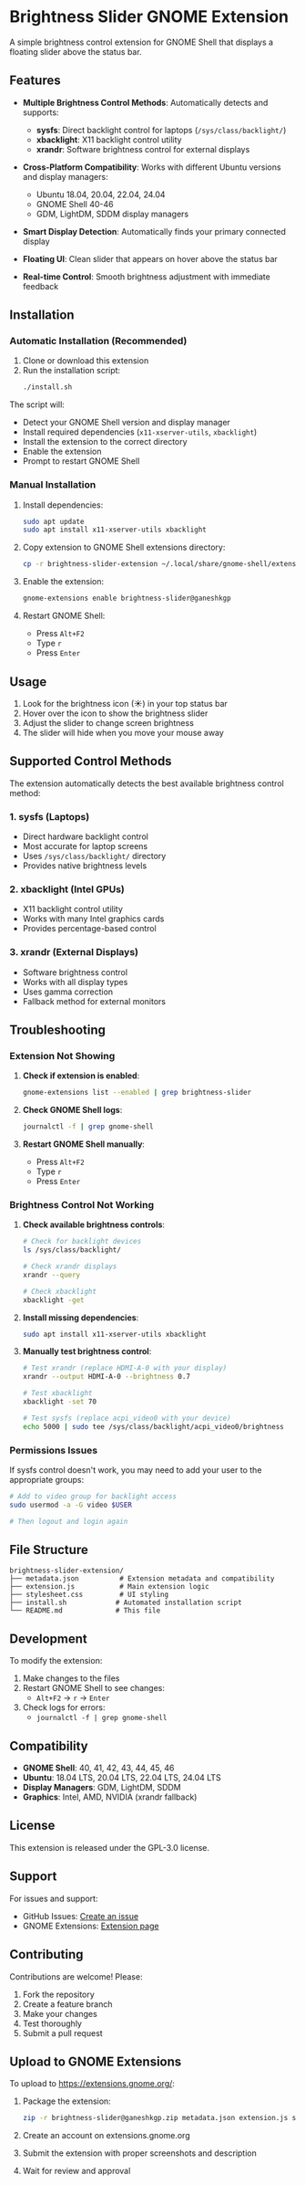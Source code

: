 # Brightness Slider GNOME Extension

A simple brightness control extension for GNOME Shell that displays a floating slider above the status bar.

## Features

- **Multiple Brightness Control Methods**: Automatically detects and supports:
  - **sysfs**: Direct backlight control for laptops (`/sys/class/backlight/`)
  - **xbacklight**: X11 backlight control utility
  - **xrandr**: Software brightness control for external displays

- **Cross-Platform Compatibility**: Works with different Ubuntu versions and display managers:
  - Ubuntu 18.04, 20.04, 22.04, 24.04
  - GNOME Shell 40-46
  - GDM, LightDM, SDDM display managers

- **Smart Display Detection**: Automatically finds your primary connected display

- **Floating UI**: Clean slider that appears on hover above the status bar

- **Real-time Control**: Smooth brightness adjustment with immediate feedback

## Installation

### Automatic Installation (Recommended)

1. Clone or download this extension
2. Run the installation script:
   ```bash
   ./install.sh
   ```

The script will:
- Detect your GNOME Shell version and display manager
- Install required dependencies (`x11-xserver-utils`, `xbacklight`)
- Install the extension to the correct directory
- Enable the extension
- Prompt to restart GNOME Shell

### Manual Installation

1. Install dependencies:
   ```bash
   sudo apt update
   sudo apt install x11-xserver-utils xbacklight
   ```

2. Copy extension to GNOME Shell extensions directory:
   ```bash
   cp -r brightness-slider-extension ~/.local/share/gnome-shell/extensions/brightness-slider@ganeshkgp
   ```

3. Enable the extension:
   ```bash
   gnome-extensions enable brightness-slider@ganeshkgp
   ```

4. Restart GNOME Shell:
   - Press `Alt+F2`
   - Type `r`
   - Press `Enter`

## Usage

1. Look for the brightness icon (☀) in your top status bar
2. Hover over the icon to show the brightness slider
3. Adjust the slider to change screen brightness
4. The slider will hide when you move your mouse away

## Supported Control Methods

The extension automatically detects the best available brightness control method:

### 1. sysfs (Laptops)
- Direct hardware backlight control
- Most accurate for laptop screens
- Uses `/sys/class/backlight/` directory
- Provides native brightness levels

### 2. xbacklight (Intel GPUs)
- X11 backlight control utility
- Works with many Intel graphics cards
- Provides percentage-based control

### 3. xrandr (External Displays)
- Software brightness control
- Works with all display types
- Uses gamma correction
- Fallback method for external monitors

## Troubleshooting

### Extension Not Showing

1. **Check if extension is enabled**:
   ```bash
   gnome-extensions list --enabled | grep brightness-slider
   ```

2. **Check GNOME Shell logs**:
   ```bash
   journalctl -f | grep gnome-shell
   ```

3. **Restart GNOME Shell manually**:
   - Press `Alt+F2`
   - Type `r`
   - Press `Enter`

### Brightness Control Not Working

1. **Check available brightness controls**:
   ```bash
   # Check for backlight devices
   ls /sys/class/backlight/

   # Check xrandr displays
   xrandr --query

   # Check xbacklight
   xbacklight -get
   ```

2. **Install missing dependencies**:
   ```bash
   sudo apt install x11-xserver-utils xbacklight
   ```

3. **Manually test brightness control**:
   ```bash
   # Test xrandr (replace HDMI-A-0 with your display)
   xrandr --output HDMI-A-0 --brightness 0.7

   # Test xbacklight
   xbacklight -set 70

   # Test sysfs (replace acpi_video0 with your device)
   echo 5000 | sudo tee /sys/class/backlight/acpi_video0/brightness
   ```

### Permissions Issues

If sysfs control doesn't work, you may need to add your user to the appropriate groups:

```bash
# Add to video group for backlight access
sudo usermod -a -G video $USER

# Then logout and login again
```

## File Structure

```
brightness-slider-extension/
├── metadata.json          # Extension metadata and compatibility
├── extension.js           # Main extension logic
├── stylesheet.css         # UI styling
├── install.sh            # Automated installation script
└── README.md             # This file
```

## Development

To modify the extension:

1. Make changes to the files
2. Restart GNOME Shell to see changes:
   - `Alt+F2` → `r` → `Enter`
3. Check logs for errors:
   - `journalctl -f | grep gnome-shell`

## Compatibility

- **GNOME Shell**: 40, 41, 42, 43, 44, 45, 46
- **Ubuntu**: 18.04 LTS, 20.04 LTS, 22.04 LTS, 24.04 LTS
- **Display Managers**: GDM, LightDM, SDDM
- **Graphics**: Intel, AMD, NVIDIA (xrandr fallback)

## License

This extension is released under the GPL-3.0 license.

## Support

For issues and support:
- GitHub Issues: [Create an issue](https://github.com/ganeshkgp/brightness-slider-extension/issues)
- GNOME Extensions: [Extension page](https://extensions.gnome.org/extension/brightness-slider/)

## Contributing

Contributions are welcome! Please:
1. Fork the repository
2. Create a feature branch
3. Make your changes
4. Test thoroughly
5. Submit a pull request

## Upload to GNOME Extensions

To upload to https://extensions.gnome.org/:

1. Package the extension:
   ```bash
   zip -r brightness-slider@ganeshkgp.zip metadata.json extension.js stylesheet.css README.md
   ```

2. Create an account on extensions.gnome.org

3. Submit the extension with proper screenshots and description

4. Wait for review and approval